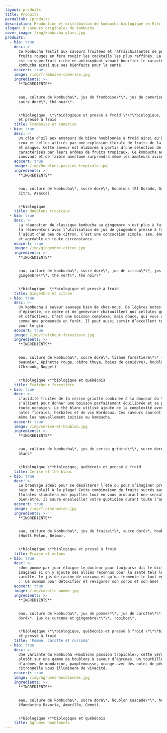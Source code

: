 ```yaml
---
layout: produits
title: Produits
permalink: /produits
description: Production et distribution de kombucha biologique en Estrie.
slogan: 8 saveurs originales de kombucha
cover_image: /img/kombucha-glass.jpg
produits:
  - bio: true
    desc: >-
      Ce kombucha festif aux saveurs fruitées et rafraichissantes de petits
      fruits rouges en fera rougir les cocktails les plus raffinés. La camerise
      est un superfruit riche en antioxydant venant bonifier le caractère de ce
      kombucha ainsi que ses bienfaits pour la santé.
    ecocert: true
    image: /img/framboise-camerise.jpg
    ingredients: >-
      **INGRÉDIENTS**


      eau, culture de kombucha\*, jus de framboise\*\*, jus de camerise\*\*\*,
      sucre doré\*, thé noir\*.


      \*biologique  \*\*biologique et pressé à froid \*\*\*biologique, québécois
      et pressé à froid
    title: Framboise et camerise
  - bio: true
    desc: >-
      Un clin d’œil aux amateurs de bière houblonnée à froid ainsi qu'à tous
      ceux et celles attirés par une explosion florale de fruits de la passion
      et mangue. Cette saveur est élaborée à partir d’une sélection de houblons
      caractérisés par leurs arômes de fruits tropicaux. Ce kombucha au goût
      innovant et de faible amertume surprendra même les amateurs avisés.
    ecocert: true
    image: /img/houblons-passion-tropicale.jpg
    ingredients: >-
      **INGRÉDIENTS**


      eau, culture de kombucha\*, sucre doré\*, houblons (El Dorado, Galaxy,
      Citra, Azacca)


      \*biologique
    title: Houblons tropicaux
  - bio: true
    desc: >-
      La réputation du classique kombucha au gingembre n’est plus à faire. Nous
      la réinventons avec l’utilisation de jus de gingembre pressé à froid et
      l’ajout d’un peu de citron. C’est une concoction simple, zen, énergisante
      et agréable en toute circonstance.
    ecocert: true
    image: /img/gingembre-citron.jpg
    ingredients: >-
      **INGRÉDIENTS**


      eau, culture de kombucha\*, sucre doré\*, jus de citron\*\*, jus de
      gingembre\*\*, thé vert\*, thé noir\*


      \*biologique  \**biologique et pressé à froid
    title: Gingembre et citron
  - bio: true
    desc: >-
      Un kombucha à saveur sauvage bien de chez-nous. De légères notes de sapin,
      d’épinette, de cèdre et de genévrier chatouillent nos cellules gustatives
      et olfactives. C’est une boisson complexe, mais douce, qui vous apaisera
      comme une promenade en forêt. Il peut aussi servir d’excellent tonique
      pour le gin.
    ecocert: true
    image: /img/fraicheur-forestiere.jpg
    ingredients: >-
      **INGRÉDIENTS**


      eau, culture de kombucha\*, sucre doré\*, tisane forestière\*\* (sapin
      beaumier, épinette rouge, cèdre thuya, baies de genièvre), houblons\*\*
      (Chinook, Nugget)


      \*biologique \**biologique et québécois
    title: Fraîcheur forestière
  - bio: true
    desc: >-
      L’acidité fruitée de la cerise griotte combinée à la douceur du thé blanc
      s’allient pour donner une boisson parfaitement équilibrée et se prêtant à
      toute occasion. Le thé blanc utilisé ajoute de la complexité avec ses
      notes florales, herbales et de vin Bordeaux. Ces saveurs sauront ravir
      même les nouvellement initiés au kombucha.
    ecocert: true
    image: /img/cerise-et-houblon.jpg
    ingredients: >-
      **INGRÉDIENTS**


      eau, culture de kombucha\*, jus de cerise griotte\*\*, sucre doré\*, thé
      blanc*


      \*biologique \**biologique, québécois et pressé à froid
    title: Cerise et thé blanc
  - bio: true
    desc: >-
      Le breuvage idéal pour se désaltérer l’été ou pour s’imaginer prendre un
      bain de soleil à la plage! Cette combinaison de fruits sucrés aux notes
      florales stimulera vos papilles tout en vous procurant une sensation de
      bien-être. Il saura ensoleiller votre quotidien durant toute l’année.
    ecocert: true
    image: /img/fraise-melon.jpg
    ingredients: >-
      **INGRÉDIENTS**


      eau, culture de kombucha\*, jus de fraise\*\*, sucre doré\*, houblons
      (Huell Melon, Belma).


      \*biologique \**biologique et pressé à froid
    title: Fraise et melons
  - bio: true
    desc: >-
      «Une pomme par jour éloigne le docteur pour toujours» dit le dicton, mais
      imaginez si on y ajoute des alliés reconnus pour la santé tels le jus de
      carotte, le jus de racine de curcuma et qu’on fermente le tout en kombucha
      :  Le summum pour détoxifier et revigorer son corps et son âme!
    ecocert: true
    image: /img/carotte-pomme.jpg
    ingredients: >-
      **INGRÉDIENTS**


      eau, culture de kombucha\*, jus de pomme\*\*, jus de carotte\*\*, sucre
      doré\*, jus de curcuma et gingembre\*\*\*, rooibos\*.


      \*biologique \*\*biologique, québécois et pressé à froid \*\*\*biologique
      et pressé à froid
    title: 'Pomme, carotte et curcuma'
  - bio: true
    desc: >-
      Une variante du kombucha «Houblons passion tropicale», cette version mise
      plutôt sur une gamme de houblons à saveur d’agrumes. Un tourbillon
      d'arômes de mandarine, pamplemousse, orange avec des notes de pêche et
      citronnelle vous illuminera de vivacité.
    ecocert: true
    image: /img/agrumes-houblonnés.jpg
    ingredients: >-
      **INGRÉDIENTS**


      eau, culture de kombucha\*, sucre doré\*, houblon Cascade\*\*, houblons
      (Mandarina Bavaria, Amarillo, Comet).


      \*biologique \**biologique et québécois
    title: Agrumes houblonnés
---
```


